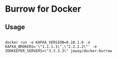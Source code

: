# Burrow for Docker

## Usage


```

docker run -e KAFKA_VERSION=0.10.1.0 -e KAFKA_BROKERS='\"1.1.1.1\",\"2.2.2.2\"' -e ZOOKEEPER_SERVERS=\"3.3.3.3\" joway/docker-burrow

```
